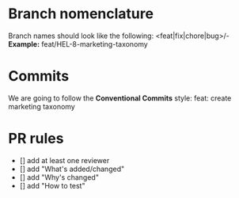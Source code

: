 # Branch nomenclature
Branch names should look like the following:
<feat|fix|chore|bug>/<ticket-number>-<short-description>
**Example:**
feat/HEL-8-marketing-taxonomy

# Commits
We are going to follow the **Conventional Commits** style:
feat: create marketing taxonomy

# PR rules
- [] add at least one reviewer 
- [] add "What's added/changed"
- [] add "Why's changed" 
- [] add "How to test" 